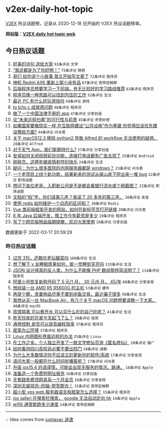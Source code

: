 # v2ex-daily-hot-topic

[V2EX](https://www.v2ex.com/) 热议话题榜，记录从 2020-12-18 日开始的 V2EX 热议话题榜单。

**网站版：[V2EX daily hot topic web](https://boojack.github.io/v2ex-daily-hot-topic-web/)**

## 今日热议话题

<!-- TODAY BEGIN -->

1. [好美的诗句 送给大家](https://www.v2ex.com/t/840950) `91条评论` `文学`
1. [“我这都是为了你好啊！”](https://www.v2ex.com/t/841054) `75条评论` `随想`
1. [哥们 给你讲个小故事 我又开始写文章了](https://www.v2ex.com/t/840926) `72条评论` `程序员`
1. [神机 Redmi AX6 重新上架小米有品](https://www.v2ex.com/t/841070) `67条评论` `宽带症候群`
1. [后端程序员想要学习一下前端，有无比较好的学习路线推荐](https://www.v2ex.com/t/840973) `63条评论` `程序员`
1. [程序员换一种思路可以找到包住的工作](https://www.v2ex.com/t/840960) `52条评论` `生活`
1. [最近 PC 有什么好玩游戏吗](https://www.v2ex.com/t/840994) `50条评论` `游戏`
1. [to b/to c 成就感问题](https://www.v2ex.com/t/840921) `48条评论` `程序员`
1. [做了一个中国法律手册的 app](https://www.v2ex.com/t/841041) `47条评论` `分享创造`
1. [论“未来远程扫墓”的可行性与前景](https://www.v2ex.com/t/840957) `45条评论` `奇思妙想`
1. [如果国家要像现实一样,在互联网建设“公共设施”作为基建,你觉得应该优先建设哪些方面?](https://www.v2ex.com/t/840954) `44条评论` `问与答`
1. [关于 macOS12.3 移除 python2 导致 Alfred 的 workflow 无法使用的疑惑。](https://www.v2ex.com/t/840939) `28条评论` `Alfred`
1. [对于天气 App，我们能期待什么?](https://www.v2ex.com/t/841058) `27条评论` `分享创造`
1. [安卓如何关闭视频彩铃功能，连拨打电话都有广告太烦了](https://www.v2ex.com/t/841003) `25条评论` `Android`
1. [碎碎念，这两年被疫情剥夺的快乐](https://www.v2ex.com/t/840975) `24条评论` `生活`
1. [疑问：为什么很多医院的内网服务器都是 windows？](https://www.v2ex.com/t/840965) `23条评论` `问与答`
1. [一个老项目上线个新功能，结果新来的测试从屎山底下挖出来一堆 bug](https://www.v2ex.com/t/840955) `22条评论` `职场话题`
1. [想问下各位老哥，入职新公司是不是都会看银行流水或个税截图？](https://www.v2ex.com/t/840920) `22条评论` `职场话题`
1. [文档的“档”字，你们读第几声？我读了 20 多年的第三声。](https://www.v2ex.com/t/841064) `20条评论` `发音`
1. [使用 redis 如何维护一个动态的区间和？](https://www.v2ex.com/t/840956) `20条评论` `Redis`
1. [Vue 类前端框架开发的网站，如何在新标签页打开链接](https://www.v2ex.com/t/840945) `20条评论` `问与答`
1. [8 年 Java 后端开发，换工作今年薪资是多少](https://www.v2ex.com/t/840943) `19条评论` `程序员`
1. [写了个网页版物品临期提醒，欢迎大家使用](https://www.v2ex.com/t/841021) `18条评论` `分享创造`

数据更新于 2022-03-17 20:59:29

<!-- TODAY END -->

### 昨日热议话题

<!-- YESTERDAY BEGIN -->

1. [过完 315，还敢吃老坛酸菜吗](https://www.v2ex.com/t/840697) `160条评论` `生活`
1. [想了解下 v 友睡眠质量如何，能一觉睡到天亮吗](https://www.v2ex.com/t/840652) `133条评论` `生活`
1. [JSON 设计得真的反人类，为什么不能像 PHP 数组那样简洁明了？](https://www.v2ex.com/t/840707) `114条评论` `程序员`
1. [阿里小号恢复新购号码了,5 元/1 月， 30 元/6 月， 45/年](https://www.v2ex.com/t/840722) `60条评论` `分享发现`
1. [想组装一台 AMD R5 R5600G 的主机](https://www.v2ex.com/t/840651) `53条评论` `硬件`
1. [再提个醒，贵重物品尽量不要到闲鱼交易，最近骗子很多](https://www.v2ex.com/t/840726) `50条评论` `生活`
1. [我想从买一台 MacBook Air，有几个关于 macOS 问题想要请教一下大家。](https://www.v2ex.com/t/840648) `48条评论` `macOS`
1. [宾馆隔离 可以煮开水 可以买什么吃的自己吃呢？](https://www.v2ex.com/t/840863) `41条评论` `生活`
1. [昨天抄底的兄弟今天起飞了么？](https://www.v2ex.com/t/840757) `38条评论` `投资`
1. [通用控制 是否可以提高编程效率](https://www.v2ex.com/t/840704) `37条评论` `程序员`
1. [居家办公环境](https://www.v2ex.com/t/840732) `37条评论` `程序员`
1. [Linux 内网图形界面远程的办法](https://www.v2ex.com/t/840837) `25条评论` `Linux`
1. [在工作之余，个人独立开发了一款文字修仙页游《匿名修仙》](https://www.v2ex.com/t/840658) `20条评论` `推广`
1. [如何看待四川高校非必要不要出校门](https://www.v2ex.com/t/840886) `18条评论` `成都`
1. [为什么大多数情况你不应该立刻更新你的软件/系统](https://www.v2ex.com/t/840859) `17条评论` `分享发现`
1. [请问大家一般都在什么时间听播客呢？](https://www.v2ex.com/t/840681) `17条评论` `问与答`
1. [升级 ios15.4 的请谨慎，可能会出现无服务的情况。联通。](https://www.v2ex.com/t/840730) `16条评论` `Apple`
1. [准备造一个免费短网址服务](https://www.v2ex.com/t/840685) `16条评论` `分享创造`
1. [无套路免费领网易系一个月会员](https://www.v2ex.com/t/840675) `16条评论` `分享发现`
1. [深圳天威视讯-同轴-带宽欺诈！](https://www.v2ex.com/t/840873) `15条评论` `宽带症候群`
1. [超小型 vps web 服务器语言和框架怎么选择？](https://www.v2ex.com/t/840834) `15条评论` `程序员`
1. [ios safari 在搜索栏搜索， google 无法自动定向 hk](https://www.v2ex.com/t/840858) `14条评论` `Apple`
1. [wifi6 通常能跑多少速度](https://www.v2ex.com/t/840831) `14条评论` `宽带症候群`

<!-- YESTERDAY END -->

---

💡 Idea comes from [justjavac 迷渡](https://github.com/justjavac/)
